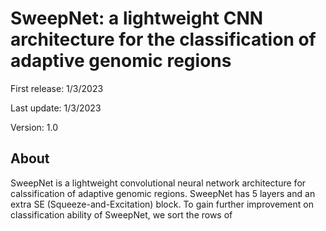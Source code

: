 # SweepNet: a lightweight CNN architecture for the classification of adaptive genomic regions

First release: 1/3/2023

Last update: 1/3/2023

Version: 1.0

## About
SweepNet is a lightweight convolutional neural network architecture for calssification of adaptive genomic regions. SweepNet has 5 layers and an extra SE (Squeeze-and-Excitation) block. To gain further improvement on classification ability of SweepNet, we sort the rows of 
